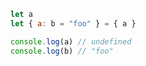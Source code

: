 ```js showLineNumbers
let a
let { a: b = "foo" } = { a }

console.log(a) // undefined
console.log(b) // "foo"
```